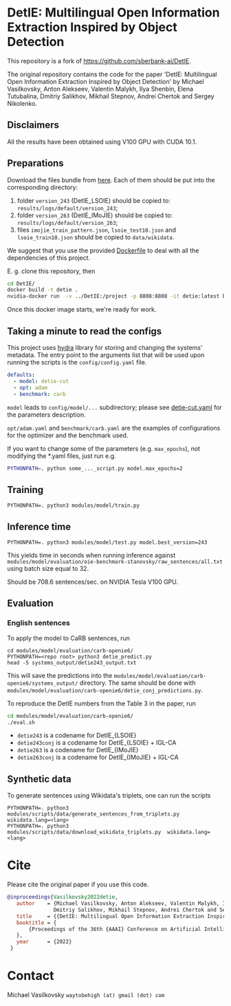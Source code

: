 # DetIE: Multilingual Open Information Extraction Inspired by Object Detection
This repository is a fork of https://github.com/sberbank-ai/DetIE.

The original repository contains the code for the paper 
'DetIE: Multilingual Open Information Extraction Inspired by Object Detection'
by Michael Vasilkovsky, Anton Alekseev, Valentin Malykh, Ilya Shenbin, Elena Tutubalina, 
Dmitriy Salikhov, Mikhail Stepnov, Andrei Chertok and Sergey Nikolenko.

## Disclaimers

All the results have been obtained using V100 GPU with CUDA 10.1. 

## Preparations

Download the files bundle from 
[here](https://drive.google.com/drive/folders/1SGeQWcFwmL4BaMbCTxVw5-oU69vPW_d-?usp=sharing). Each of them 
should be put into the corresponding directory:
1. folder `version_243` (DetIE_LSOIE) should be copied to: `results/logs/default/version_243`;
2. folder `version_263` (DetIE_IMoJIE) should be copied to: `results/logs/default/version_263`;
3. files `imojie_train_pattern.json`, `lsoie_test10.json` and `lsoie_train10.json` should be copied to `data/wikidata`.

We suggest that you use the provided [Dockerfile](/Dockerfile) to deal with all the dependencies of this project.

E. g. clone this repository, then
```bash
cd DetIE/
docker build -t detie .
nvidia-docker run  -v ../DetIE:/project -p 8808:8808 -it detie:latest bash
```

Once this docker image starts, we're ready for work.

## Taking a minute to read the configs

This project uses [hydra](https://hydra.cc/) library for storing and changing the systems' metadata. The entry point 
to the arguments list that will be used upon running the scripts is the `config/config.yaml` file.

```yaml
defaults:
  - model: detie-cut
  - opt: adam
  - benchmark: carb
```

`model` leads to `config/model/...` subdirectory; please see [detie-cut.yaml](/config/model/detie-cut.yaml) 
for the parameters description.

`opt/adam.yaml` and `benchmark/carb.yaml` are the examples of configurations for the optimizer and the benchmark used.

If you want to change some of the parameters (e.g. `max_epochs`), not modifying the *.yaml files, just run e.g.

```bash
PYTHONPATH=. python some_..._script.py model.max_epochs=2
```

## Training

```
PYTHONPATH=. python3 modules/model/train.py
```

## Inference time

```
PYTHONPATH=. python3 modules/model/test.py model.best_version=243
```

This yields time in seconds when running inference against 
`modules/model/evaluation/oie-benchmark-stanovsky/raw_sentences/all.txt`
using batch size equal to 32.

Should be 708.6 sentences/sec. on NVIDIA Tesla V100 GPU.

## Evaluation

### English sentences

To apply the model to CaRB sentences, run 
```
cd modules/model/evaluation/carb-openie6/
PYTHONPATH=<repo root> python3 detie_predict.py
head -5 systems_output/detie243_output.txt
```

This will save the predictions into the `modules/model/evaluation/carb-openie6/systems_output/` directory. The same
should be done with `modules/model/evaluation/carb-openie6/detie_conj_predictions.py`.

To reproduce the DetIE numbers from the Table 3 in the paper, run

```bash
cd modules/model/evaluation/carb-openie6/
./eval.sh
```

* `detie243` is a codename for DetIE_{LSOIE}
* `detie243conj` is a codename for DetIE_{LSOIE} + IGL-CA
* `detie263` is a codename for DetIE_{IMoJIE}
* `detie263conj` is a codename for DetIE_{IMoJIE} + IGL-CA


## Synthetic data

To generate sentences using Wikidata's triplets, one can run the scripts

```
PYTHONPATH=. python3 modules/scripts/data/generate_sentences_from_triplets.py  wikidata.lang=<lang> 
PYTHONPATH=. python3 modules/scripts/data/download_wikidata_triplets.py  wikidata.lang=<lang>
```
 
 # Cite
 Please cite the original paper if you use this code.
 
 ```bibtex
@inproceedings{Vasilkovsky2022detie,
    author    = {Michael Vasilkovsky, Anton Alekseev, Valentin Malykh, Ilya Shenbin, Elena Tutubalina, 
                Dmitriy Salikhov, Mikhail Stepnov, Andrei Chertok and Sergey Nikolenko},
    title     = {{DetIE: Multilingual Open Information Extraction Inspired by Object Detection}},
    booktitle = {
        {Proceedings of the 36th {AAAI} Conference on Artificial Intelligence}
    },
    year      = {2022}
  }
```
 
 
 # Contact
 
Michael Vasilkovsky  `waytobehigh (at) gmail (dot) com` 
